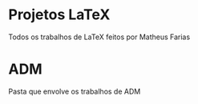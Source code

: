 # Projetos LaTeX
Todos os trabalhos de LaTeX feitos por Matheus Farias

# ADM
Pasta que envolve os trabalhos de ADM
